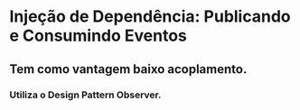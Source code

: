 # Injeção de Dependência: Publicando e Consumindo Eventos
## Tem como vantagem baixo acoplamento.
### Utiliza o Design Pattern Observer.
